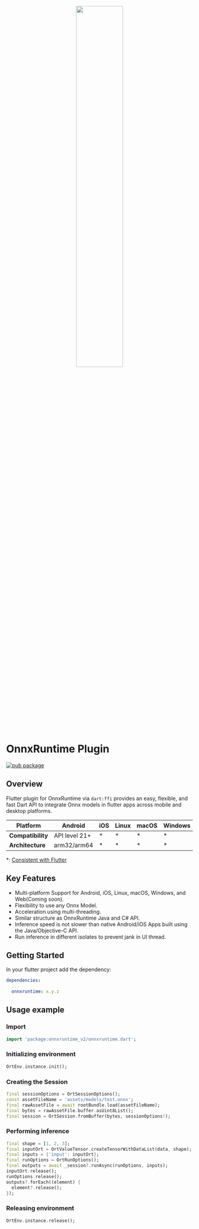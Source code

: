 <!--
This is a **fork** of the original [onnxruntime Flutter plugin](https://github.com/aztlan/flutter_onnxruntime), which appears to be no longer maintained.
**This fork adds support for 16KB memory page size.**
-->

<p align="center"><img width="50%" src="https://github.com/microsoft/onnxruntime/raw/main/docs/images/ONNX_Runtime_logo_dark.png" /></p>



# OnnxRuntime Plugin
[![pub package](https://img.shields.io/pub/v/onnxruntime.svg)](https://pub.dev/packages/onnxruntime)

## Overview

Flutter plugin for OnnxRuntime via `dart:ffi` provides an easy, flexible, and fast Dart API to integrate Onnx models in flutter apps across mobile and desktop platforms.

| **Platform**      | Android       | iOS | Linux | macOS | Windows |
|-------------------|---------------|-----|-------|-------|---------|
| **Compatibility** | API level 21+ | *   | *     | *     | *       |
| **Architecture**  | arm32/arm64   | *   | *     | *     | *       |

*: [Consistent with Flutter](https://docs.flutter.dev/reference/supported-platforms)

## Key Features

* Multi-platform Support for Android, iOS, Linux, macOS, Windows, and Web(Coming soon).
* Flexibility to use any Onnx Model.
* Acceleration using multi-threading.
* Similar structure as OnnxRuntime Java and C# API.
* Inference speed is not slower than native Android/iOS Apps built using the Java/Objective-C API.
* Run inference in different isolates to prevent jank in UI thread.

## Getting Started

In your flutter project add the dependency:

```yml
dependencies:
  ...
  onnxruntime: x.y.z
```

## Usage example

### Import

```dart
import 'package:onnxruntime_v2/onnxruntime.dart';
```

### Initializing environment

```dart
OrtEnv.instance.init();
```

### Creating the Session

```dart
final sessionOptions = OrtSessionOptions();
const assetFileName = 'assets/models/test.onnx';
final rawAssetFile = await rootBundle.load(assetFileName);
final bytes = rawAssetFile.buffer.asUint8List();
final session = OrtSession.fromBuffer(bytes, sessionOptions!);
```

### Performing inference

```dart
final shape = [1, 2, 3];
final inputOrt = OrtValueTensor.createTensorWithDataList(data, shape);
final inputs = {'input': inputOrt};
final runOptions = OrtRunOptions();
final outputs = await _session?.runAsync(runOptions, inputs);
inputOrt.release();
runOptions.release();
outputs?.forEach((element) {
  element?.release();
});
```

### Releasing environment

```dart
OrtEnv.instance.release();
```
